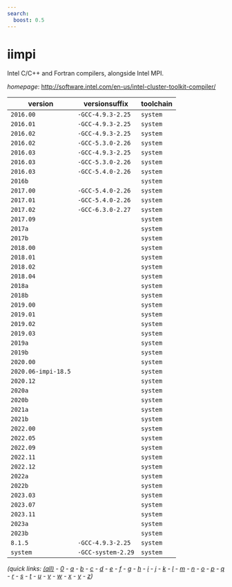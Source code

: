 ```yaml
---
search:
  boost: 0.5
---
```

# iimpi

Intel C/C++ and Fortran compilers, alongside Intel MPI.

*homepage*: <http://software.intel.com/en-us/intel-cluster-toolkit-compiler/>

version | versionsuffix | toolchain
--------|---------------|----------
``2016.00`` | ``-GCC-4.9.3-2.25`` | ``system``
``2016.01`` | ``-GCC-4.9.3-2.25`` | ``system``
``2016.02`` | ``-GCC-4.9.3-2.25`` | ``system``
``2016.02`` | ``-GCC-5.3.0-2.26`` | ``system``
``2016.03`` | ``-GCC-4.9.3-2.25`` | ``system``
``2016.03`` | ``-GCC-5.3.0-2.26`` | ``system``
``2016.03`` | ``-GCC-5.4.0-2.26`` | ``system``
``2016b`` |  | ``system``
``2017.00`` | ``-GCC-5.4.0-2.26`` | ``system``
``2017.01`` | ``-GCC-5.4.0-2.26`` | ``system``
``2017.02`` | ``-GCC-6.3.0-2.27`` | ``system``
``2017.09`` |  | ``system``
``2017a`` |  | ``system``
``2017b`` |  | ``system``
``2018.00`` |  | ``system``
``2018.01`` |  | ``system``
``2018.02`` |  | ``system``
``2018.04`` |  | ``system``
``2018a`` |  | ``system``
``2018b`` |  | ``system``
``2019.00`` |  | ``system``
``2019.01`` |  | ``system``
``2019.02`` |  | ``system``
``2019.03`` |  | ``system``
``2019a`` |  | ``system``
``2019b`` |  | ``system``
``2020.00`` |  | ``system``
``2020.06-impi-18.5`` |  | ``system``
``2020.12`` |  | ``system``
``2020a`` |  | ``system``
``2020b`` |  | ``system``
``2021a`` |  | ``system``
``2021b`` |  | ``system``
``2022.00`` |  | ``system``
``2022.05`` |  | ``system``
``2022.09`` |  | ``system``
``2022.11`` |  | ``system``
``2022.12`` |  | ``system``
``2022a`` |  | ``system``
``2022b`` |  | ``system``
``2023.03`` |  | ``system``
``2023.07`` |  | ``system``
``2023.11`` |  | ``system``
``2023a`` |  | ``system``
``2023b`` |  | ``system``
``8.1.5`` | ``-GCC-4.9.3-2.25`` | ``system``
``system`` | ``-GCC-system-2.29`` | ``system``


*(quick links: [(all)](../index.md) - [0](../0/index.md) - [a](../a/index.md) - [b](../b/index.md) - [c](../c/index.md) - [d](../d/index.md) - [e](../e/index.md) - [f](../f/index.md) - [g](../g/index.md) - [h](../h/index.md) - [i](../i/index.md) - [j](../j/index.md) - [k](../k/index.md) - [l](../l/index.md) - [m](../m/index.md) - [n](../n/index.md) - [o](../o/index.md) - [p](../p/index.md) - [q](../q/index.md) - [r](../r/index.md) - [s](../s/index.md) - [t](../t/index.md) - [u](../u/index.md) - [v](../v/index.md) - [w](../w/index.md) - [x](../x/index.md) - [y](../y/index.md) - [z](../z/index.md))*

